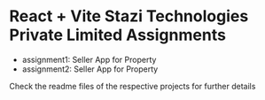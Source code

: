 # React + Vite Stazi Technologies Private Limited Assignments

- assignment1: Seller App for Property
- assignment2: Seller App for Property

Check the readme files of the respective projects for further details
